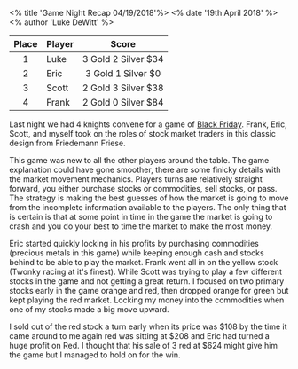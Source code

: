 <% title 'Game Night Recap 04/19/2018'%>
<% date '19th April 2018' %>
<% author 'Luke DeWitt' %>

<div class="grid-score-entry" markdown="1">

| Place | Player | Score |
| :---: | --- | :---: |
| 1 | Luke | 3 Gold 2 Silver $34 |
| 2 | Eric | 3 Gold 1 Silver $0 |
| 3 | Scott | 2 Gold 3 Silver $38 |
| 4 | Frank | 2 Gold 0 Silver $84 |

</div>

Last night we had 4 knights convene for a game of [Black Friday](https://boardgamegeek.com/boardgame/39242/black-friday).  Frank, Eric, Scott, and myself took on the roles  of stock market traders in this classic design from Friedemann Friese.

This game was new to all the other players around the table.  The game explanation could have gone smoother, there are some finicky details with the market movement mechanics.  Players turns are relatively straight forward, you either purchase stocks or commodities, sell stocks, or pass.  The strategy is making the best guesses of how the market is going to move from the incomplete information available to the players.  The only thing that is certain is that at some point in time in the game the market is going to crash and you do your best to time the market to make the most money.

Eric started quickly locking in his profits by purchasing commodities (precious metals in this game)  while keeping enough cash and stocks behind to be able to play the market.  Frank went all in on the yellow stock (Twonky racing at it's finest).  While Scott was trying to play a few different stocks in the game and not getting a great return.  I focused on two primary stocks early in the game orange and red, then dropped orange for green but kept playing the red market.  Locking my money into the commodities when one of my stocks made a big move upward.

I sold out of the red stock a turn early when its price was $108 by the time it came around to me again red was sitting at $208 and Eric had turned a huge profit on Red.  I thought that his sale of 3 red at $624 might give him the game but I managed to hold on for the win.
